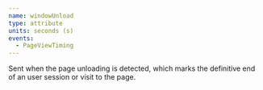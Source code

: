 ```yaml
---
name: windowUnload
type: attribute
units: seconds (s)
events:
  - PageViewTiming
---
```


Sent when the page unloading is detected, which marks the definitive end of an user session or visit to the page.